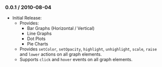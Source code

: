 ### 0.0.1 / 2010-08-04

* Initial Release:
  * Provides:
    * Bar Graphs (Horizontal / Vertical)
    * Line Graphs
    * Dot Plots
    * Pie Charts
  * Provides `setColor`, `setOpacity`, `highlight`, `unhighlight`,
    `scale`, `raise` and `lower` actions on all graph elements.
  * Supports `click` and `hover` events on all graph elements.

